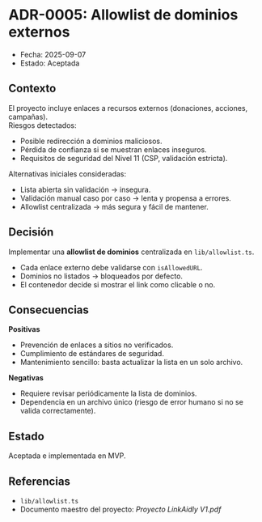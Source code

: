 


# ADR-0005: Allowlist de dominios externos

- Fecha: 2025-09-07
- Estado: Aceptada

## Contexto
El proyecto incluye enlaces a recursos externos (donaciones, acciones, campañas).  
Riesgos detectados:
- Posible redirección a dominios maliciosos.
- Pérdida de confianza si se muestran enlaces inseguros.
- Requisitos de seguridad del Nivel 11 (CSP, validación estricta).

Alternativas iniciales consideradas:
- Lista abierta sin validación → insegura.
- Validación manual caso por caso → lenta y propensa a errores.
- Allowlist centralizada → más segura y fácil de mantener.

## Decisión
Implementar una **allowlist de dominios** centralizada en `lib/allowlist.ts`.  
- Cada enlace externo debe validarse con `isAllowedURL`.
- Dominios no listados → bloqueados por defecto.
- El contenedor decide si mostrar el link como clicable o no.

## Consecuencias
**Positivas**
- Prevención de enlaces a sitios no verificados.
- Cumplimiento de estándares de seguridad.
- Mantenimiento sencillo: basta actualizar la lista en un solo archivo.

**Negativas**
- Requiere revisar periódicamente la lista de dominios.
- Dependencia en un archivo único (riesgo de error humano si no se valida correctamente).

## Estado
Aceptada e implementada en MVP.

## Referencias
- `lib/allowlist.ts`
- Documento maestro del proyecto: *Proyecto LinkAidly V1.pdf*